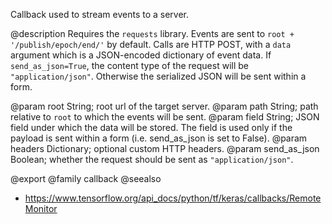 Callback used to stream events to a server.

@description
Requires the `requests` library.
Events are sent to `root + '/publish/epoch/end/'` by default. Calls are
HTTP POST, with a `data` argument which is a
JSON-encoded dictionary of event data.
If `send_as_json=True`, the content type of the request will be
`"application/json"`.
Otherwise the serialized JSON will be sent within a form.

@param root String; root url of the target server.
@param path String; path relative to `root` to which the events will be sent.
@param field String; JSON field under which the data will be stored.
    The field is used only if the payload is sent within a form
    (i.e. send_as_json is set to False).
@param headers Dictionary; optional custom HTTP headers.
@param send_as_json Boolean; whether the request should be
    sent as `"application/json"`.

@export
@family callback
@seealso
+ <https://www.tensorflow.org/api_docs/python/tf/keras/callbacks/RemoteMonitor>
